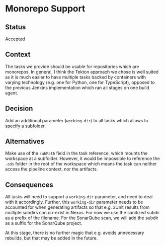 # Monorepo Support

## Status

Accepted

## Context

The tasks we provide should be usable for repositories which are monorepos. In general, I think the Tekton approach we chose is well suited as it is much easier to have multiple tasks backed by containers with varying technology (e.g. one for Python, one for TypeScript), opposed to the previous Jenkins implementation which ran all stages on one build agent.

## Decision

Add an additional parameter (`working-dir`) to all tasks which allows to specify a subfolder.

## Alternatives

Make use of the `subPath` field in the task reference, which mounts the workspace at a subfolder. However, it would be impossible to reference the `.ods` folder in the root of the workspace which means the task can neither access the pipeline context, nor the artifacts.

## Consequences

All tasks will need to support a `working-dir` parameter, and need to deal with it accordingly. Further, this `working-dir` parameter needs to be accounted for when generating artifacts so that e.g. xUnit results from multiple subdirs can co-exist in Nexus. For now we use the sanitized subdir as a prefix of the filename. For the SonarQube scan, we will add the subdir as a suffix for the SonarQube project.

At this stage, there is no further magic that e.g. avoids unnecessary rebuilds, but that may be added in the future.
